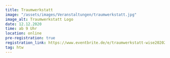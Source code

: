 ```yaml
---
title: Traumwerkstatt
image: "/assets/images/Veranstaltungen/traumwerkstatt.jpg"
image_alt: Traumwerkstatt Logo
date: 12.12.2020
time: ab 9 Uhr
location: online
pre-registration: true
registration_link: https://www.eventbrite.de/e/traumwerkstatt-wise20202021-registrierung-129333950327
tag: htw
---
```

